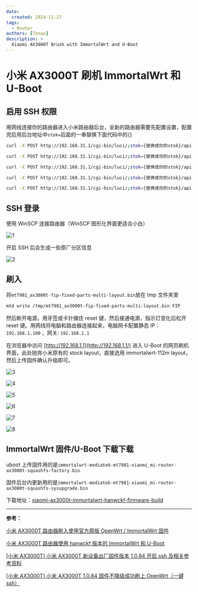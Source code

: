 ```yaml
---
date:
  created: 2024-11-17
tags:
  - Router
authors: [Tenax]
description: >
  Xiaomi AX3000T Brush with ImmortalWrt and U-Boot
---
```


# 小米 AX3000T 刷机 ImmortalWrt 和 U-Boot

<!-- more -->

## 启用 SSH 权限

用网线连接你的路由器进入小米路由器后台，全新的路由器需要先配置设置，配置完后用后台地址中`stok=`后面的一串替换下面代码中的{}

```bash
curl -X POST http://192.168.31.1/cgi-bin/luci/;stok={替换成你的stok}/api/xqsystem/start_binding -d "uid=1234&key=1234'%0Anvram%20set%20ssh_en%3D1'"
```

```bash
curl -X POST http://192.168.31.1/cgi-bin/luci/;stok={替换成你的stok}/api/xqsystem/start_binding -d "uid=1234&key=1234'%0Anvram%20commit'"
```

```bash
curl -X POST http://192.168.31.1/cgi-bin/luci/;stok={替换成你的stok}/api/xqsystem/start_binding -d "uid=1234&key=1234'%0Ased%20-i%20's%2Fchannel%3D.*%2Fchannel%3D%22debug%22%2Fg'%20%2Fetc%2Finit.d%2Fdropbear'"
```

```bash
curl -X POST http://192.168.31.1/cgi-bin/luci/;stok={替换成你的stok}/api/xqsystem/start_binding -d "uid=1234&key=1234'%0A%2Fetc%2Finit.d%2Fdropbear%20start'"
```

```bash
curl -X POST http://192.168.31.1/cgi-bin/luci/;stok={替换成你的stok}/api/xqsystem/start_binding -d "uid=1234&key=1234'%0Apasswd%20-d%20root"'
```

## SSH 登录

使用 WinSCP 连接路由器（WinSCP 图形化界面更适合小白）

![1](../assets/router/1.avif)

开启 SSH 后会生成一些原厂分区信息

![2](../assets/router/2.avif)

## 刷入

将`mt7981_ax3000t-fip-fixed-parts-multi-layout.bin`放在 tmp 文件夹里

```bash
mtd write /tmp/mt7981_ax3000t-fip-fixed-parts-multi-layout.bin FIP
```

然后断开电源，用牙签或卡针捅住 reset 键，然后接通电源，指示灯变化后松开 reset 键。用网线将电脑和路由器连接起来，电脑网卡配置静态 IP：`192.168.1.100` ，网关: `192.168.1.1`

在浏览器中访问 [http://192.168.1.1](http://192.168.1.1/) 进入 U-Boot 的网页刷机界面，此处抛弃小米原有的 stock layout，直接选用 immortalwrt-112m layout，然后上传固件确认升级即可。

![3](../assets/router/3.avif)

![4](../assets/router/4.avif)

![5](../assets/router/5.avif)

![6](../assets/router/6.avif)

![7](../assets/router/7.avif)

![8](../assets/router/8.avif)

## ImmortalWrt 固件/U-Boot 下载下载

uboot 上传固件用的是`immortalwrt-mediatek-mt7981-xiaomi_mi-router-ax3000t-squashfs-factory.bin`

固件后台内更新用的是`immortalwrt-mediatek-mt7981-xiaomi_mi-router-ax3000t-squashfs-sysupgrade.bin`

下载地址：[xiaomi-ax3000t-immortalwrt-hanwckf-firmware-build](https://github.com/hkint/xiaomi-ax3000t-immortalwrt-hanwckf-firmware-build)

---

**参考：**

[小米 AX3000T 路由器刷入使用官方原版 OpenWrt / ImmortalWrt 固件](https://note.okhk.net/xiaomi-ax3000t-router-install-openwrt-immortalwrt)

[小米 AX3000T 路由器使用 hanwckf 版本的 ImmortalWrt 和 U-Boot](https://okhk.net/xiaomi-ax3000t-router-with-hanwckf-immortalwrt)

[[小米 AX3000T] 小米 AX3000T 新设备出厂固件版本 1.0.84 开启 ssh 及相关参考资料](https://www.right.com.cn/forum/forum.php?mod=viewthread&tid=8395187)

[[小米 AX3000T] 小米 AX3000T 1.0.84 固件不降级成功刷上 OpenWrt（一键 ssh）](https://www.right.com.cn/forum/forum.php?mod=viewthread&tid=8404780)
